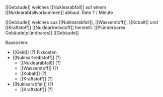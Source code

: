 [[Gebäude]] welches [[Nuklearabfall]] auf einem [[Nuklearabfallvorkommen]] abbaut. Rate ? / Minute

[[Gebäude]] welches aus [[Nuklearabfall]], [[Wasserstoff]], [[Kobalt]] und [[Kraftstoff]] [[Nukleartreibstoff]] herstellt. 
[[Plünderbares Gebäude|plündbares]] [[Gebäude]]

Baukosten:
- [[Geld]] (?)
Fixkosten:
- [[Nukleartreibstoff]] (?)
	- [[Nuklearabfall]] (?)
	- [[Wasserstoff]] (?)
	- [[Kobalt]] (?)
	- [[Kraftstoff]] (?)
- [[Nuklearabfall]] (?)
	- [[Kraftstoff]] (?)